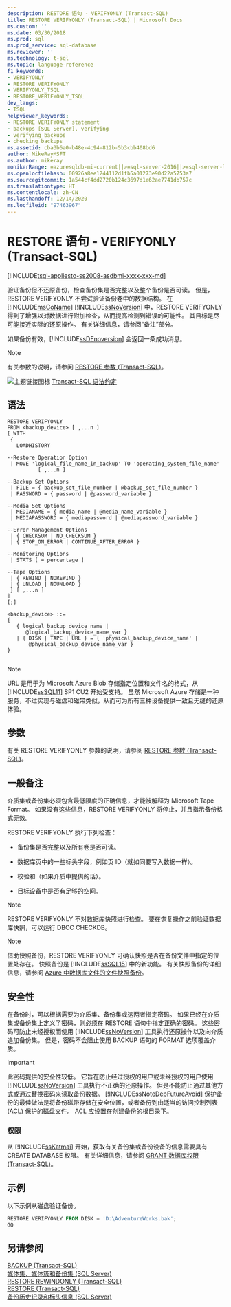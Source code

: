 ```yaml
---
description: RESTORE 语句 - VERIFYONLY (Transact-SQL)
title: RESTORE VERIFYONLY (Transact-SQL) | Microsoft Docs
ms.custom: ''
ms.date: 03/30/2018
ms.prod: sql
ms.prod_service: sql-database
ms.reviewer: ''
ms.technology: t-sql
ms.topic: language-reference
f1_keywords:
- VERIFYONLY
- RESTORE VERIFYONLY
- VERIFYONLY_TSQL
- RESTORE_VERIFYONLY_TSQL
dev_langs:
- TSQL
helpviewer_keywords:
- RESTORE VERIFYONLY statement
- backups [SQL Server], verifying
- verifying backups
- checking backups
ms.assetid: cba3b6a0-b48e-4c94-812b-5b3cbb408bd6
author: MikeRayMSFT
ms.author: mikeray
monikerRange: =azuresqldb-mi-current||>=sql-server-2016||>=sql-server-linux-2017
ms.openlocfilehash: 00926a8ee1244112d1fb5a01273e90d22a5753a7
ms.sourcegitcommit: 1a544cf4dd2720b124c3697d1e62ae7741db757c
ms.translationtype: HT
ms.contentlocale: zh-CN
ms.lasthandoff: 12/14/2020
ms.locfileid: "97463967"
---
```

# <a name="restore-statements---verifyonly-transact-sql"></a>RESTORE 语句 - VERIFYONLY (Transact-SQL)
[!INCLUDE[tsql-appliesto-ss2008-asdbmi-xxxx-xxx-md](../../includes/tsql-appliesto-ss2008-asdbmi-xxxx-xxx-md.md )]

  验证备份但不还原备份，检查备份集是否完整以及整个备份是否可读。 但是，RESTORE VERIFYONLY 不尝试验证备份卷中的数据结构。 在 [!INCLUDE[msCoName](../../includes/msconame-md.md)] [!INCLUDE[ssNoVersion](../../includes/ssnoversion-md.md)] 中，RESTORE VERIFYONLY 得到了增强以对数据进行附加检查，从而提高检测到错误的可能性。 其目标是尽可能接近实际的还原操作。 有关详细信息，请参阅“备注”部分。  

 如果备份有效，[!INCLUDE[ssDEnoversion](../../includes/ssdenoversion-md.md)] 会返回一条成功消息。  
  
> [!NOTE]  
>  有关参数的说明，请参阅 [RESTORE 参数 (Transact-SQL)](../../t-sql/statements/restore-statements-arguments-transact-sql.md)。  
  
 ![主题链接图标](../../database-engine/configure-windows/media/topic-link.gif "“主题链接”图标") [Transact-SQL 语法约定](../../t-sql/language-elements/transact-sql-syntax-conventions-transact-sql.md)  
  
## <a name="syntax"></a>语法  
  
```syntaxsql
RESTORE VERIFYONLY  
FROM <backup_device> [ ,...n ]  
[ WITH    
 {  
   LOADHISTORY   
  
--Restore Operation Option  
 | MOVE 'logical_file_name_in_backup' TO 'operating_system_file_name'   
          [ ,...n ]   
  
--Backup Set Options  
 | FILE = { backup_set_file_number | @backup_set_file_number }   
 | PASSWORD = { password | @password_variable }   
  
--Media Set Options  
 | MEDIANAME = { media_name | @media_name_variable }   
 | MEDIAPASSWORD = { mediapassword | @mediapassword_variable }  
  
--Error Management Options  
 | { CHECKSUM | NO_CHECKSUM }   
 | { STOP_ON_ERROR | CONTINUE_AFTER_ERROR }  
  
--Monitoring Options  
 | STATS [ = percentage ]   
  
--Tape Options  
 | { REWIND | NOREWIND }   
 | { UNLOAD | NOUNLOAD }    
 } [ ,...n ]  
]  
[;]  
  
<backup_device> ::=  
{   
   { logical_backup_device_name |  
      @logical_backup_device_name_var }  
   | { DISK | TAPE | URL } = { 'physical_backup_device_name' |  
       @physical_backup_device_name_var }   
}  
  
```  
 > [!NOTE] 
> URL 是用于为 Microsoft Azure Blob 存储指定位置和文件名的格式，从 [!INCLUDE[ssSQL11](../../includes/sssql11-md.md)] SP1 CU2 开始受支持。 虽然 Microsoft Azure 存储是一种服务，不过实现与磁盘和磁带类似，从而可为所有三种设备提供一致且无缝的还原体验。
 
## <a name="arguments"></a>参数  
 有关 RESTORE VERIFYONLY 参数的说明，请参阅 [RESTORE 参数 (Transact-SQL)](../../t-sql/statements/restore-statements-arguments-transact-sql.md)。  
  
## <a name="general-remarks"></a>一般备注  
 介质集或备份集必须包含最低限度的正确信息，才能被解释为 Microsoft Tape Format。 如果没有这些信息，RESTORE VERIFYONLY 将停止，并且指示备份格式无效。  
  
 RESTORE VERIFYONLY 执行下列检查：  
  
-   备份集是否完整以及所有卷是否可读。  
  
-   数据库页中的一些标头字段，例如页 ID（就如同要写入数据一样）。  
  
-   校验和（如果介质中提供的话）。  
  
-   目标设备中是否有足够的空间。  
  
> [!NOTE]  
>  RESTORE VERIFYONLY 不对数据库快照进行检查。 要在恢复操作之前验证数据库快照，可以运行 DBCC CHECKDB。  
  
> [!NOTE]  
>  借助快照备份，RESTORE VERIFYONLY 可确认快照是否在备份文件中指定的位置处存在。 快照备份是 [!INCLUDE[ssSQL15](../../includes/sssql15-md.md)] 中的新功能。 有关快照备份的详细信息，请参阅 [Azure 中数据库文件的文件快照备份](../../relational-databases/backup-restore/file-snapshot-backups-for-database-files-in-azure.md)。  
  
## <a name="security"></a>安全性  
 在备份时，可以根据需要为介质集、备份集或这两者指定密码。 如果已经在介质集或备份集上定义了密码，则必须在 RESTORE 语句中指定正确的密码。 这些密码可防止未经授权而使用 [!INCLUDE[ssNoVersion](../../includes/ssnoversion-md.md)] 工具执行还原操作以及向介质追加备份集。 但是，密码不会阻止使用 BACKUP 语句的 FORMAT 选项覆盖介质。  
  
> [!IMPORTANT]  
>  此密码提供的安全性较低。 它旨在防止经过授权的用户或未经授权的用户使用 [!INCLUDE[ssNoVersion](../../includes/ssnoversion-md.md)] 工具执行不正确的还原操作。 但是不能防止通过其他方式或通过替换密码来读取备份数据。 [!INCLUDE[ssNoteDepFutureAvoid](../../includes/ssnotedepfutureavoid-md.md)] 保护备份的最佳做法是将备份磁带存储在安全位置，或者备份到由适当的访问控制列表 (ACL) 保护的磁盘文件。 ACL 应设置在创建备份的根目录下。  
  
### <a name="permissions"></a>权限  
 从 [!INCLUDE[ssKatmai](../../includes/sskatmai-md.md)] 开始，获取有关备份集或备份设备的信息需要具有 CREATE DATABASE 权限。 有关详细信息，请参阅 [GRANT 数据库权限 (Transact-SQL)](../../t-sql/statements/grant-database-permissions-transact-sql.md)。  
 
## <a name="examples"></a>示例  
 以下示例从磁盘验证备份。
  
```sql  
RESTORE VERIFYONLY FROM DISK = 'D:\AdventureWorks.bak';
GO
```  
  
## <a name="see-also"></a>另请参阅  
 [BACKUP (Transact-SQL)](../../t-sql/statements/backup-transact-sql.md)   
 [媒体集、媒体簇和备份集 (SQL Server)](../../relational-databases/backup-restore/media-sets-media-families-and-backup-sets-sql-server.md)   
 [RESTORE REWINDONLY (Transact-SQL)](../../t-sql/statements/restore-statements-rewindonly-transact-sql.md)   
 [RESTORE &#40;Transact-SQL&#41;](../../t-sql/statements/restore-statements-transact-sql.md)   
 [备份历史记录和标头信息 (SQL Server)](../../relational-databases/backup-restore/backup-history-and-header-information-sql-server.md)  
  
  
